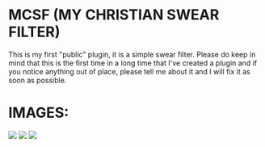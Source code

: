 # MCSF (MY CHRISTIAN SWEAR FILTER)
This is my first "public" plugin, it is a simple swear filter.
Please do keep in mind that this is the first time in a long time that I've created a plugin and if you notice anything out of place,
please tell me about it and I will fix it as soon as possible.

# IMAGES:
![](https://i.imgur.com/RoCYlxD.png)
![](https://i.imgur.com/qKCos6a.png)
![](https://i.imgur.com/F8y2Bn6q.png)
